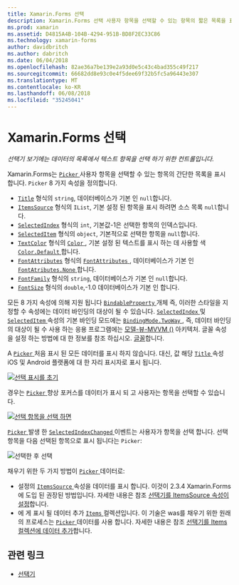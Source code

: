 ```yaml
---
title: Xamarin.Forms 선택
description: Xamarin.Forms 선택 사용자 항목을 선택할 수 있는 항목의 짧은 목록을 표시 합니다. 이 문서에서는 항목을 선택할 텍스트 데이터의 목록에서 선택 클래스를 사용 하는 방법을 설명 합니다.
ms.prod: xamarin
ms.assetid: D4815A4B-104B-4294-951B-BD8F2EC33C86
ms.technology: xamarin-forms
author: davidbritch
ms.author: dabritch
ms.date: 06/04/2018
ms.openlocfilehash: 82ae36a7be139e2a93d0e5c43c4bad355c49f217
ms.sourcegitcommit: 66682dd8e93c0e4f5dee69f32b5fc5a96443e307
ms.translationtype: MT
ms.contentlocale: ko-KR
ms.lasthandoff: 06/08/2018
ms.locfileid: "35245041"
---
```

# <a name="xamarinforms-picker"></a>Xamarin.Forms 선택

_선택기 보기에는 데이터의 목록에서 텍스트 항목을 선택 하기 위한 컨트롤입니다._

Xamarin.Forms는 [ `Picker` ](xref:Xamarin.Forms.Picker) 사용자 항목을 선택할 수 있는 항목의 간단한 목록을 표시 합니다. `Picker` 8 가지 속성을 정의합니다.

- [`Title`](xref:Xamarin.Forms.Picker.Title) 형식의 `string`, 데이터베이스가 기본 인 `null`합니다.
- [`ItemsSource`](xref:Xamarin.Forms.Picker.ItemsSource) 형식의 `IList`, 기본 설정 된 항목을 표시 하려면 소스 목록 `null`합니다.
- [`SelectedIndex`](xref:Xamarin.Forms.Picker.SelectedIndex) 형식의 `int`, 기본값-1은 선택한 항목의 인덱스입니다.
- [`SelectedItem`](xref:Xamarin.Forms.Picker.SelectedItem) 형식의 `object`, 기본적으로 선택한 항목을 `null`합니다.
- [`TextColor`](xref:Xamarin.Forms.Picker.TextColor) 형식의 [ `Color` ](xref:Xamarin.Forms.Color), 기본 설정 된 텍스트를 표시 하는 데 사용할 색 [ `Color.Default` ](https://developer.xamarin.com/api/property/Xamarin.Forms.Color.Default/)합니다.
- [`FontAttributes`](xref:Xamarin.Forms.Picker.FontAttributes) 형식의 [ `FontAttributes` ](xref:Xamarin.Forms.FontAttributes), 데이터베이스가 기본 인 [ `FontAtributes.None` ](xref:Xamarin.Forms.FontAttributes.None)합니다.
- [`FontFamily`](xref:Xamarin.Forms.Picker.FontFamily) 형식의 `string`, 데이터베이스가 기본 인 `null`합니다.
- [`FontSize`](xref:Xamarin.Forms.Picker.FontSize) 형식의 `double`,-1.0 데이터베이스가 기본 인 합니다.

모든 8 가지 속성에 의해 지원 됩니다 [ `BindableProperty` ](xref:Xamarin.Forms.BindableProperty) 개체 즉, 이러한 스타일을 지정할 수 속성에는 데이터 바인딩의 대상이 될 수 있습니다. [ `SelectedIndex` ](xref:Xamarin.Forms.Picker.SelectedIndex) 및 [ `SelectedItem` ](xref:Xamarin.Forms.Picker.SelectedItem) 속성의 기본 바인딩 모드에는 [ `BindingMode.TwoWay` ](xref:Xamarin.Forms.BindingMode.TwoWay), 즉, 데이터 바인딩의 대상이 될 수 사용 하는 응용 프로그램에는 [모델-뷰-MVVM ()](~/xamarin-forms/enterprise-application-patterns/mvvm.md) 아키텍처. 글꼴 속성을 설정 하는 방법에 대 한 정보를 참조 하십시오. [글꼴](~/xamarin-forms/user-interface/text/fonts.md)합니다.

A [ `Picker` ](https://developer.xamarin.com/api/type/Xamarin.Forms.Picker/) 처음 표시 된 모든 데이터를 표시 하지 않습니다. 대신, 값 해당 [ `Title` ](https://developer.xamarin.com/api/property/Xamarin.Forms.Picker.Title/) 속성 iOS 및 Android 플랫폼에 대 한 자리 표시자로 표시 됩니다.

[![](images/picker-initial.png "선택 표시를 초기")](images/picker-initial-large.png#lightbox "선택 표시를 초기 합니다.")

경우는 [ `Picker` ](https://developer.xamarin.com/api/type/Xamarin.Forms.Picker/) 향상 포커스를 데이터가 표시 되 고 사용자는 항목을 선택할 수 있습니다.

[![](images/picker-selection.png "선택 항목을 선택 하면")](images/picker-selection-large.png#lightbox "선택 항목을 선택 하면")

[ `Picker` ](xref:Xamarin.Forms.Picker) 발생 한 [ `SelectedIndexChanged` ](xref:Xamarin.Forms.Picker.SelectedIndexChanged) 이벤트는 사용자가 항목을 선택 합니다. 선택 항목을 다음 선택된 항목으로 표시 됩니다는 `Picker`:

![](images/picker-after-selection.png "선택한 후 선택")

채우기 위한 두 가지 방법이 [ `Picker` ](https://developer.xamarin.com/api/type/Xamarin.Forms.Picker/) 데이터로:

- 설정의 [ `ItemsSource` ](https://developer.xamarin.com/api/property/Xamarin.Forms.Picker.ItemsSource/) 속성을 데이터를 표시 합니다. 이것이 2.3.4 Xamarin.Forms에 도입 된 권장된 방법입니다. 자세한 내용은 참조 [선택기를 ItemsSource 속성이 설정](populating-itemssource.md)합니다.
- 에 게 표시 될 데이터 추가 [ `Items` ](https://developer.xamarin.com/api/property/Xamarin.Forms.Picker.Items/) 컬렉션입니다. 이 기술은 was를 채우기 위한 원래의 프로세스는 [ `Picker` ](https://developer.xamarin.com/api/type/Xamarin.Forms.Picker/) 데이터를 사용 합니다. 자세한 내용은 참조 [선택기를 Items 컬렉션에 데이터 추가](populating-items.md)합니다.

## <a name="related-links"></a>관련 링크

- [선택기](https://developer.xamarin.com/api/type/Xamarin.Forms.Picker/)

